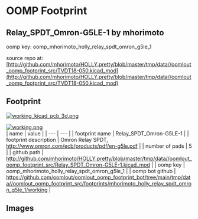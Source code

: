 # OOMP Footprint  
## Relay_SPDT_Omron-G5LE-1  by mhorimoto  
  
oomp key: oomp_mhorimoto_holly_relay_spdt_omron_g5le_1  
  
source repo at: [http://github.com/mhorimoto/HOLLY.pretty/blob/master/tmp/data//oomlout_oomp_footprint_src/TVDT18-050.kicad_mod](http://github.com/mhorimoto/HOLLY.pretty/blob/master/tmp/data//oomlout_oomp_footprint_src/TVDT18-050.kicad_mod)  
## Footprint  
  
[![working_kicad_pcb_3d.png](working_kicad_pcb_3d_600.png)](working_kicad_pcb_3d.png)  
  
[![working.png](working_600.png)](working.png)  
| name | value | 
| --- | --- | 
| footprint name | Relay_SPDT_Omron-G5LE-1 | 
| footprint description | Omron Relay SPDT, http://www.omron.com/ecb/products/pdf/en-g5le.pdf | 
| number of pads | 5 | 
| github path | http://github.com/mhorimoto/HOLLY.pretty/blob/master/tmp/data//oomlout_oomp_footprint_src/Relay_SPDT_Omron-G5LE-1.kicad_mod | 
| oomp key | oomp_mhorimoto_holly_relay_spdt_omron_g5le_1 | 
| oomp bot github | https://github.com/oomlout/oomlout_oomp_footprint_bot/tree/main/tmp/data//oomlout_oomp_footprint_src/footprints/mhorimoto_holly_relay_spdt_omron_g5le_1/working | 
## Images  
